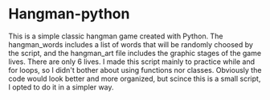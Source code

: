 # Hangman-python

This is a simple classic hangman game created with Python. The hangman_words includes a list of words that will be randomly 
choosed by the script, and the hangman_art file includes the graphic stages of the game lives.
There are only 6 lives.
I made this script mainly to practice while and for loops, so I didn't bother about using functions nor classes.
Obviously the code would look better and more organized, but scince this is a small script, I opted to do it in a simpler way.
